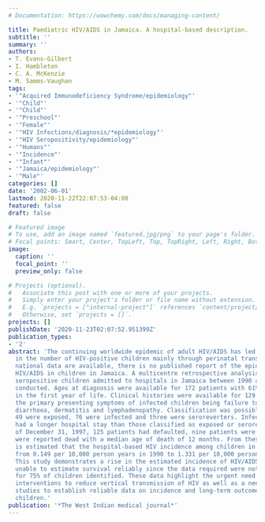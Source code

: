 ```yaml
---
# Documentation: https://wowchemy.com/docs/managing-content/

title: Paediatric HIV/AIDS in Jamaica. A hospital-based description.
subtitle: ''
summary: ''
authors:
- T. Evans-Gilbert
- I. Hambleton
- C. A. McKenzie
- M. Samms-Vaughan
tags:
- '"Acquired Immunodeficiency Syndrome/epidemiology"'
- '"Child"'
- '"Child"'
- '"Preschool"'
- '"Female"'
- '"HIV Infections/diagnosis/*epidemiology"'
- '"HIV Seropositivity/epidemiology"'
- '"Humans"'
- '"Incidence"'
- '"Infant"'
- '"Jamaica/epidemiology"'
- '"Male"'
categories: []
date: '2002-06-01'
lastmod: 2020-11-22T22:07:53-04:00
featured: false
draft: false

# Featured image
# To use, add an image named `featured.jpg/png` to your page's folder.
# Focal points: Smart, Center, TopLeft, Top, TopRight, Left, Right, BottomLeft, Bottom, BottomRight.
image:
  caption: ''
  focal_point: ''
  preview_only: false

# Projects (optional).
#   Associate this post with one or more of your projects.
#   Simply enter your project's folder or file name without extension.
#   E.g. `projects = ["internal-project"]` references `content/project/deep-learning/index.md`.
#   Otherwise, set `projects = []`.
projects: []
publishDate: '2020-11-23T02:07:52.951399Z'
publication_types:
- '2'
abstract: 'The continuing worldwide epidemic of adult HIV/AIDS has led to an increase
  in the number of HIV-positive children mainly through perinatal transmission. Although
  national data are available, there is no published report of the epidemiology of
  HIV/AIDS in children in Jamaica. A multicentre retrospective analysis of 183 HIV
  seropositive children admitted to hospitals in Jamaica between 1990 and 1996 was
  conducted. Ages at diagnosis were available for 172 patients with 61% diagnosed
  in the first year of life. Clinical histories were available for 129 patients with
  the primary presenting symptoms of infected children being failure to thrive, pneumonia,
  diarrhoea, dermatitis and lymphadenopathy. Classification was possible in 128 patients:
  49 were exposed, 76 were infected and three were seroreverters. Infected children
  had a longer hospital stay than those classified as exposed or seroreverters. As
  of December 31, 1997, 125 patients had defaulted, nine patients were alive and 51
  were reported dead with a median age of death of 12 months. From these data, it
  is estimated that the hospital-based HIV incidence among children in Jamaica increased
  from 0.149 per 10,000 person years in 1990 to 1.331 per 10,000 person years in 1996.
  This study demonstrates a rise in the estimated incidence of HIV/AIDS but we were
  unable to estimate survival reliably since the data required were not available
  for 75% of children identified. These data highlight the urgent need for targeted
  interventions to reduce vertical transmission of HIV as well as a need for prospective
  studies to establish reliable data on incidence and long-term outcome for HIV-infected
  children.'
publication: '*The West Indian medical journal*'
---
```

